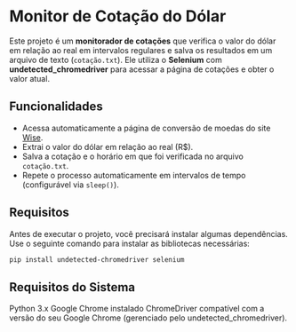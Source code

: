 # Monitor de Cotação do Dólar

Este projeto é um **monitorador de cotações** que verifica o valor do dólar em relação ao real em intervalos regulares e salva os resultados em um arquivo de texto (`cotação.txt`). Ele utiliza o **Selenium** com **undetected_chromedriver** para acessar a página de cotações e obter o valor atual.

## Funcionalidades

- Acessa automaticamente a página de conversão de moedas do site [Wise](https://wise.com/br/currency-converter/dolar-hoje).
- Extrai o valor do dólar em relação ao real (R$).
- Salva a cotação e o horário em que foi verificada no arquivo `cotação.txt`.
- Repete o processo automaticamente em intervalos de tempo (configurável via `sleep()`).

## Requisitos

Antes de executar o projeto, você precisará instalar algumas dependências. Use o seguinte comando para instalar as bibliotecas necessárias:

```bash
pip install undetected-chromedriver selenium
```

##  Requisitos do Sistema

Python 3.x
Google Chrome instalado
ChromeDriver compatível com a versão do seu Google Chrome (gerenciado pelo undetected_chromedriver).